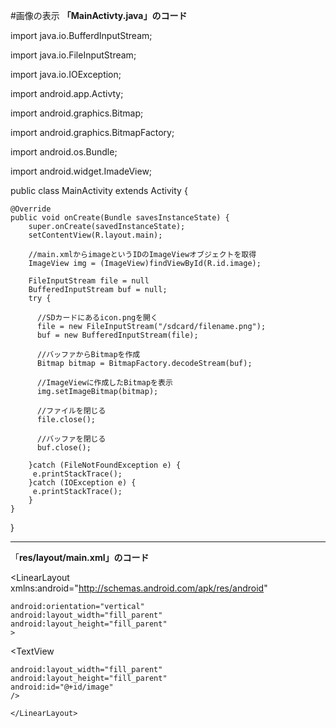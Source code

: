 #画像の表示
**「MainActivty.java」のコード**

import java.io.BufferdInputStream;

import java.io.FileInputStream;

import java.io.IOException;



import android.app.Activty;

import android.graphics.Bitmap;

import android.graphics.BitmapFactory;

import android.os.Bundle;

import android.widget.ImadeView;

public class MainActivity extends Activity {
	
	@Override
	public void onCreate(Bundle savesInstanceState) {
		super.onCreate(savedInstanceState);
		setContentView(R.layout.main);
		
		//main.xmlからimageというIDのImageViewオブジェクトを取得
		ImageView img = (ImageView)findViewById(R.id.image);
		
		FileInputStream file = null
		BufferedInputStream buf = null;
		try {
		
		  //SDカードにあるicon.pngを開く
		  file = new FileInputStream("/sdcard/filename.png");
		  buf = new BufferedInputStream(file);
		  
		  //バッファからBitmapを作成
		  Bitmap bitmap = BitmapFactory.decodeStream(buf);
		  
		  //ImageViewに作成したBitmapを表示
		  img.setImageBitmap(bitmap);
		  
		  //ファイルを閉じる
		  file.close();
		  
		  //バッファを閉じる
		  buf.close();
		  
		}catch (FileNotFoundException e) {
		 e.printStackTrace();
		}catch (IOException e) {
		 e.printStackTrace();
		}
	}
}

____________________________________________________________

「**res/layout/main.xml」のコード**

<?xml version="1.0" encoding="utf-8"?>

<LinearLayout xmlns:android="http://schemas.android.com/apk/res/android"

    android:orientation="vertical"
    android:layout_width="fill_parent"
    android:layout_height="fill_parent"
    >
<TextView 

    android:layout_width="fill_parent" 
    android:layout_height="fill_parent"
    android:id="@+id/image"
    />
    
   	</LinearLayout>






	

